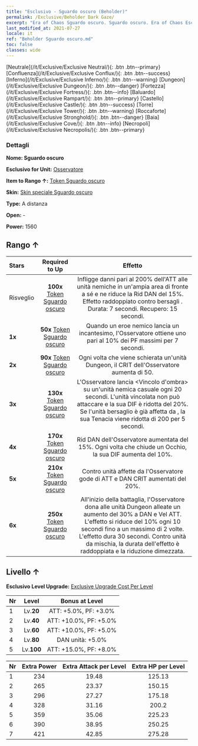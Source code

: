 ```yaml
---
title: "Esclusivo - Sguardo oscuro (Beholder)"
permalink: /Exclusive/Beholder Dark Gaze/
excerpt: "Era of Chaos Sguardo oscuro. Sguardo oscuro. Era of Chaos Esclusivo Sguardo oscuro. Osservatore Esclusivo."
last_modified_at: 2021-07-27
locale: it
ref: "Beholder Sguardo oscuro.md"
toc: false
classes: wide
---
```

 [Neutrale](/it/Exclusive/Exclusive Neutral/){: .btn .btn--primary} [Confluenza](/it/Exclusive/Exclusive Conflux/){: .btn .btn--success} [Inferno](/it/Exclusive/Exclusive Inferno/){: .btn .btn--warning} [Dungeon](/it/Exclusive/Exclusive Dungeon/){: .btn .btn--danger} [Fortezza](/it/Exclusive/Exclusive Fortress/){: .btn .btn--info} [Baluardo](/it/Exclusive/Exclusive Rampart/){: .btn .btn--primary} [Castello](/it/Exclusive/Exclusive Castle/){: .btn .btn--success} [Torre](/it/Exclusive/Exclusive Tower/){: .btn .btn--warning} [Roccaforte](/it/Exclusive/Exclusive Stronghold/){: .btn .btn--danger} [Baia](/it/Exclusive/Exclusive Cove/){: .btn .btn--info} [Necropoli](/it/Exclusive/Exclusive Necropolis/){: .btn .btn--primary} 

### Dettagli
 **Nome: Sguardo oscuro** 

 **Esclusivo for Unit:** [Osservatore](/it/units/Beholder/) 

 **Item to Rango ↑:** [Token Sguardo oscuro](/ItemsIT/con_990/)

 **Skin:** [Skin speciale Sguardo oscuro](/ItemsIT/con_658/)

 **Type:** A distanza

 **Open:** -

 **Power:** 1560

## Rango ↑

  |     Stars    |  Required to Up | Effetto |
  |:-------------|:---------------:|:---------------:|
  |  Risveglio  | **100x** [Token Sguardo oscuro](/ItemsIT/con_990/) | <Vista oscura> Infligge danni pari al 200% dell'ATT alle unità nemiche in un'ampia area di fronte a sé e ne riduce la Rid DAN del 15%. Effetto raddoppiato contro bersagli <storditi>. Durata: 7 secondi. Recupero: 15 secondi. |
  | **1x** <i class="fas fa-star"/> | **50x** [Token Sguardo oscuro](/ItemsIT/con_990/) | Quando un eroe nemico lancia un incantesimo, l'Osservatore ottiene uno <scudo> pari al 10% dei PF massimi per 7 secondi. |
  | **2x** <i class="fas fa-star"/> | **90x** [Token Sguardo oscuro](/ItemsIT/con_990/) | Ogni volta che viene schierata un'unità Dungeon, il CRIT dell'Osservatore aumenta di 50. |
  | **3x** <i class="fas fa-star"/> | **130x** [Token Sguardo oscuro](/ItemsIT/con_990/) | L'Osservatore lancia <Vincolo d'ombra> su un'unità nemica casuale ogni 20 secondi. L'unità vincolata non può attaccare e la sua DIF è ridotta del 20%. Se l'unità bersaglio è già affetta da <Controllo mentale>, la sua Tenacia viene ridotta di 200 per 5 secondi. |
  | **4x** <i class="fas fa-star"/> | **170x** [Token Sguardo oscuro](/ItemsIT/con_990/) | Rid DAN dell'Osservatore aumentata del 15%. Ogni volta che chiude un Occhio, la sua DIF aumenta del 10%. |
  | **5x** <i class="fas fa-star"/> | **210x** [Token Sguardo oscuro](/ItemsIT/con_990/) | Contro unità affette da <Sanguinamento> l'Osservatore gode di ATT e DAN CRIT aumentati del 20%. |
  | **6x** <i class="fas fa-star"/> | **250x** [Token Sguardo oscuro](/ItemsIT/con_990/) | <Benedizione invisibile> All'inizio della battaglia, l'Osservatore dona alle unità Dungeon alleate un aumento del 30% a DAN e Vel ATT. L'effetto si riduce del 10% ogni 10 secondi fino a un massimo di 2 volte. L'effetto dura 30 secondi. Contro unità da mischia, la durata dell'effetto è raddoppiata e la riduzione dimezzata. |


## Livello ↑
 **Esclusivo Level Upgrade:** [Exclusive Upgrade Cost Per Level](/Exclusive/ExclusiveUpgradeCostPerLevel/)

  |  Nr  |   Level  | Bonus at Level |
  |:-----|:--------:|:--------------:|
  | 1 | Lv.**20** | ATT: +5.0%, PF: +3.0% |
  | 2 | Lv.**40** | ATT: +10.0%, PF: +5.0% |
  | 3 | Lv.**60** | ATT: +10.0%, PF: +5.0% |
  | 4 | Lv.**80** | DAN unità: +5.0% |
  | 5 | Lv.**100** | ATT: +15.0%, PF: +8.0% |


  |  Nr  |  Extra Power | Extra Attack per Level | Extra HP per Level |
  |:-----|:--------:|:--------:|:--------:|
  | 1 | 234 | 19.48 | 125.13 |
  | 2 | 265 | 23.37 | 150.15 |
  | 3 | 296 | 27.27 | 175.18 |
  | 4 | 328 | 31.16 | 200.2 |
  | 5 | 359 | 35.06 | 225.23 |
  | 6 | 390 | 38.95 | 250.25 |
  | 7 | 421 | 42.85 | 275.28 |


